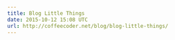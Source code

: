 ```yaml
---
title: Blog Little Things
date: 2015-10-12 15:08 UTC
url: http://coffeecoder.net/blog/blog-little-things/
---
```


